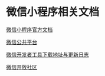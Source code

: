 # 微信小程序相关文档

[微信小程序官方文档](https://developers.weixin.qq.com/miniprogram/dev/framework/quickstart/)

[微信公共平台](https://mp.weixin.qq.com/)

[微信开发者工具下载地址与更新日志](https://developers.weixin.qq.com/miniprogram/dev/devtools/download.html)

[微信开放社区](https://developers.weixin.qq.com/community/homepage)
